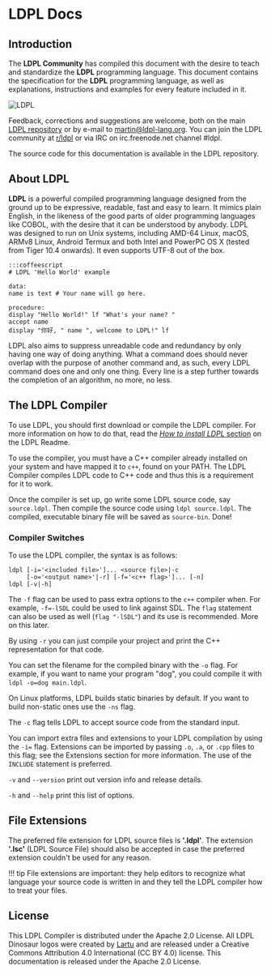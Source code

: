 # LDPL Docs

## Introduction

The **LDPL Community** has compiled this document with the desire to teach
and standardize the **LDPL** programming language. This document contains the
specification for the **LDPL** programming language, as well as explanations,
instructions and examples for every feature included in it.

![LDPL](https://raw.githubusercontent.com/Lartu/ldpl/master/images/reference-logo.png)

Feedback, corrections and suggestions are welcome, both on the main 
[LDPL repository](https://github.com/Lartu/ldpl)
or by e-mail to [martin@ldpl-lang.org](mailto:martin@ldpl-lang.org).
You can join the LDPL community at [r/ldpl](https://reddit.com/r/ldpl)
or via IRC on irc.freenode.net channel #ldpl.

The source code for this documentation is available in the LDPL repository.

## About LDPL

**LDPL** is a powerful compiled programming language designed from the
ground up to be expressive, readable, fast and easy to learn. It mimics plain
English, in the likeness of the good parts of older programming languages like
COBOL, with the desire that it can be understood by anybody. LDPL was designed
to run on Unix systems, including AMD-64 Linux, macOS, ARMv8 Linux, Android
Termux and both Intel and PowerPC OS X (tested from Tiger 10.4 onwards).
It even supports UTF-8 out of the box.
    
    :::coffeescript
    # LDPL 'Hello World' example
    
    data:
    name is text # Your name will go here.
    
    procedure:
    display "Hello World!" lf "What's your name? "
    accept name
    display "你好, " name ", welcome to LDPL!" lf

LDPL also aims to suppress unreadable code and redundancy by only having one
way of doing anything. What a command does should never overlap with the
purpose of another command and, as such, every LDPL command does one and only
one thing. Every line is a step further towards the completion of an algorithm,
no more, no less.

## The LDPL Compiler

To use LDPL, you should first download or compile the LDPL compiler.
For more information on how to do that, read the
[*How to install LDPL* section](https://github.com/Lartu/ldpl#-how-to-install-ldpl)
on the LDPL Readme.

To use the compiler, you must have a C++ compiler already installed on your
system and have mapped it to `c++`, found on your PATH. The LDPL Compiler
compiles LDPL code to C++ code and thus this is a requirement for it to work.

Once the compiler is set up, go write some LDPL source code, say `source.ldpl`.
Then compile the source code using `ldpl source.ldpl`. The compiled, executable
binary file will be saved as `source-bin`. Done!

### Compiler Switches

To use the LDPL compiler, the syntax is as follows:

    ldpl [-i='<included file>']... <source file>|-c
         [-o='<output name>'|-r] [-f='<c++ flag>']... [-n]
    ldpl [-v|-h]

The `-f` flag can be used to pass extra options to the `c++` compiler when. For
example, `-f=-lSDL` could be used to link against SDL. The `flag` statement can
also be used as well (`flag "-lSDL"`) and its use is recommended. More on this
later.

By using `-r` you can just compile your project and print the C++ representation
for that code.

You can set the filename for the compiled binary with the `-o` flag. For
example, if you want to name your program "dog", you could compile it with
`ldpl -o=dog main.ldpl`.

On Linux platforms, LDPL builds static binaries by default. If you want to
build non-static ones use the `-ns` flag.

The `-c` flag tells LDPL to accept source code from the standard input.

 
You can import extra files and extensions to your LDPL compilation by using the
`-i=` flag. Extensions can be imported by passing `.o`, `.a`, or `.cpp` files
to this flag; see the Extensions section for more information. The use of the
`INCLUDE` statement is preferred.

`-v` and `--version` print out version info and release details.

`-h` and `--help` print this list of options.

## File Extensions

The preferred file extension for LDPL source files is **'.ldpl'**.
The extension **'.lsc'** (LDPL Source File) should also be accepted in case
the preferred extension couldn't be used for any reason.

!!! tip
    File extensions are important: they help editors to recognize what language
    your source code is written in and they tell the LDPL compiler how to treat
    your files.
    
## License

This LDPL Compiler is distributed under the Apache 2.0 License.
All LDPL Dinosaur logos were created by [Lartu](https://lartu.net) and are
released under a Creative Commons Attribution 4.0 International (CC BY 4.0)
license. This documentation is released under the Apache 2.0 License.


